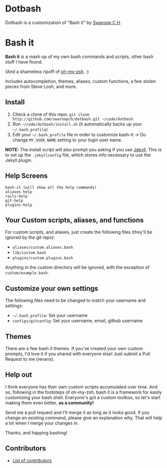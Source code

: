 # Dotbash

Dotbash is a customization of "Bash it" by [Swaroop C H](https://github.com/swaroopch).

# Bash it

**Bash it** is a mash up of my own bash commands and scripts, other bash stuff I have found. 

(And a shameless ripoff of [oh-my-zsh](https://github.com/robbyrussell/oh-my-zsh). :)

Includes autocompletion, themes, aliases, custom functions, a few stolen pieces from Steve Losh, and more.

## Install

1. Check a clone of this repo: `git clone http://github.com/swaroopch/dotbash.git ~/code/dotbash`
2. Run `~/code/dotbash/install.sh` (it automatically backs up your `~/.bash_profile`)
3. Edit your `~/.bash_profile` file in order to customize bash-it -> Do change `MY_USER_NAME` setting to your login user name.

**NOTE:**
The install script will also prompt you asking if you use [Jekyll](https://github.com/mojombo/jekyll). 
This is to set up the `.jekyllconfig` file, which stores info necessary to use the Jekyll plugin.


## Help Screens

```
bash-it (will show all the help commands)
aliases-help
rails-help
git-help
plugins-help
```

## Your Custom scripts, aliases, and functions

For custom scripts, and aliases, just create the following files (they'll be ignored by the git repo):

* `aliases/custom.aliases.bash`
* `lib/custom.bash`
* `plugins/custom.plugins.bash`

Anything in the custom directory will be ignored, with the exception of `custom/example.bash`.

## Customize your own settings

The following files need to be changed to match your username and settings:

* `~/.bash_profile`: Set your username
* `configs/gitconfig`: Set your username, email, github username

## Themes

There are a few bash it themes.  If you've created your own custom prompts, I'd love it if you shared with everyone else!  Just submit a Pull Request to me (revans).

## Help out

I think everyone has their own custom scripts accumulated over time.  And so, following in the footsteps of oh-my-zsh, bash it is a framework for easily customizing your bash shell. Everyone's got a custom toolbox, so let's start making them even better, **as a community!**

Send me a pull request and I'll merge it as long as it looks good. If you change an existing command, please give an explanation why. That will help a lot when I merge your changes in. 

Thanks, and happing bashing!


## Contributors

* [List of contributors][contribute]

[contribute]: https://github.com/revans/bash-it/contributors

